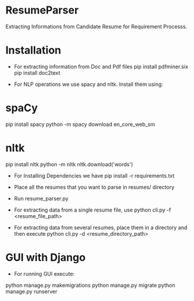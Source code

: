 # ResumeParser
Extracting Informations from Candidate Resume for Requirement Processs.

# Installation

* For extracting information from Doc and Pdf files
pip install pdfminer.six   
pip install doc2text

* For NLP operations we use spacy and nltk. Install them using:
# spaCy
pip install spacy
python -m spacy download en_core_web_sm

# nltk
pip install nltk
python -m nltk nltk.download('words')

* For Installing Dependencies we have
pip install -r requirements.txt

* Place all the resumes that you want to parse in resumes/ directory

* Run resume_parser.py

* For extracting data from a single resume file, use
python cli.py -f <resume_file_path>

* For extracting data from several resumes, place them in a directory and then execute
python cli.py -d <resume_directory_path>

# GUI with Django

* For running GUI execute:

python manage.py makemigrations
python manage.py migrate
python manage.py runserver
